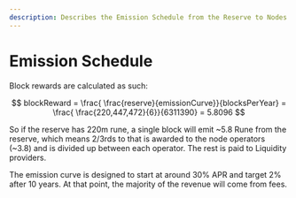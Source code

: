 ```yaml
---
description: Describes the Emission Schedule from the Reserve to Nodes and Liquidity providers.
---
```


# Emission Schedule

Block rewards are calculated as such:

$$
blockReward =  \frac{ \frac{reserve}{emissionCurve}}{blocksPerYear} = \frac{ \frac{220,447,472}{6}}{6311390}  = 5.8096
$$

So if the reserve has 220m rune, a single block will emit ~5.8 Rune from the reserve, which means 2/3rds to that is awarded to the node operators \(~3.8\) and is divided up between each operator. The rest is paid to Liquidity providers. 

The emission curve is designed to start at around 30% APR and target 2% after 10 years. At that point, the majority of the revenue will come from fees.   
  


